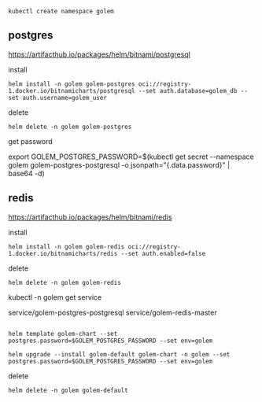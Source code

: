 

```shell
kubectl create namespace golem
```


## postgres

https://artifacthub.io/packages/helm/bitnami/postgresql

install
```shell
helm install -n golem golem-postgres oci://registry-1.docker.io/bitnamicharts/postgresql --set auth.database=golem_db --set auth.username=golem_user
```
delete
```shell
helm delete -n golem golem-postgres
```

get password

export GOLEM_POSTGRES_PASSWORD=$(kubectl get secret --namespace golem golem-postgres-postgresql -o jsonpath="{.data.password}" | base64 -d)



## redis

https://artifacthub.io/packages/helm/bitnami/redis

install
```shell
helm install -n golem golem-redis oci://registry-1.docker.io/bitnamicharts/redis --set auth.enabled=false
```

delete
```shell
helm delete -n golem golem-redis
```


kubectl -n golem get service

service/golem-postgres-postgresql
service/golem-redis-master


```shell

helm template golem-chart --set postgres.password=$GOLEM_POSTGRES_PASSWORD --set env=golem

helm upgrade --install golem-default golem-chart -n golem --set postgres.password=$GOLEM_POSTGRES_PASSWORD --set env=golem
```

delete
```shell
helm delete -n golem golem-default
```